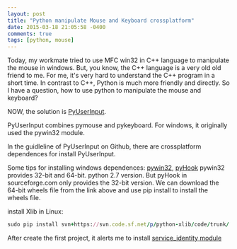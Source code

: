 ```yaml
---
layout: post
title: "Python manipulate Mouse and Keyboard crossplatform"
date: 2015-03-18 21:05:58 -0400
comments: true
tags: [python, mouse]
---
```

Today, my workmate tried to use MFC win32 in C++ language to manipulate the mouse in windows. But, you know, the C++ language is a very old old friend to me. For me, it's very hard to understand the C++ program in a short time. In contrast to C++,
Python is much more friendly and directly. So I have a question, how to use python to manipulate the mouse and keyboard?

<!--more-->

NOW, the solution is [PyUserInput](https://github.com/SavinaRoja/PyUserInput).

PyUserInput combines pymouse and pykeyboard. For windows, it originally used the pywin32 module.

In the guidleline of PyUserInput on Github, there are crossplatform dependences for install PyUserInput.

Some tips for installing windows dependences: [pywin32](https://pypi.python.org/pypi/pywin32), [pyHook](http://www.lfd.uci.edu/~gohlke/pythonlibs/#pip)
pywin32 provides 32-bit and 64-bit. python 2.7 version. But pyHook in sourceforge.com only provides the 32-bit version. We can download the 64-bit wheels file from the link above and use pip install to install the wheels file.

install Xlib in Linux:
``` ruby install xlib
sudo pip install svn+https://svn.code.sf.net/p/python-xlib/code/trunk/
```
After create the first project, it alerts me to install [service_identity module](https://pypi.python.org/pypi/service_identity)


